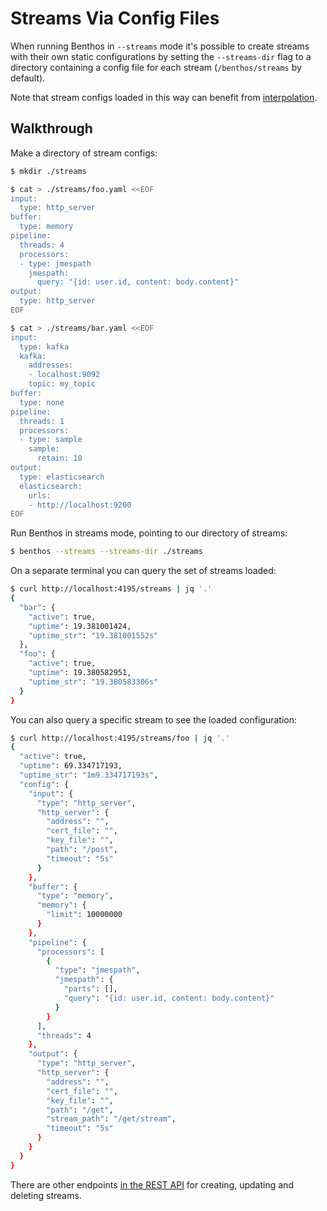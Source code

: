 Streams Via Config Files
========================

When running Benthos in `--streams` mode it's possible to create streams with their own static configurations by setting the `--streams-dir` flag to a directory containing a config file for each stream (`/benthos/streams` by default).

Note that stream configs loaded in this way can benefit from [interpolation](../config_interpolation.md).

Walkthrough
-----------

Make a directory of stream configs:

```bash
$ mkdir ./streams

$ cat > ./streams/foo.yaml <<EOF
input:
  type: http_server
buffer:
  type: memory
pipeline:
  threads: 4
  processors:
  - type: jmespath
    jmespath:
      query: "{id: user.id, content: body.content}"
output:
  type: http_server
EOF

$ cat > ./streams/bar.yaml <<EOF
input:
  type: kafka
  kafka:
    addresses:
    - localhost:9092
    topic: my_topic
buffer:
  type: none
pipeline:
  threads: 1
  processors:
  - type: sample
    sample:
      retain: 10
output:
  type: elasticsearch
  elasticsearch:
    urls:
    - http://localhost:9200
EOF
```

Run Benthos in streams mode, pointing to our directory of streams:

```bash
$ benthos --streams --streams-dir ./streams
```

On a separate terminal you can query the set of streams loaded:

```bash
$ curl http://localhost:4195/streams | jq '.'
{
  "bar": {
    "active": true,
    "uptime": 19.381001424,
    "uptime_str": "19.381001552s"
  },
  "foo": {
    "active": true,
    "uptime": 19.380582951,
    "uptime_str": "19.380583306s"
  }
}
```

You can also query a specific stream to see the loaded configuration:

```bash
$ curl http://localhost:4195/streams/foo | jq '.'
{
  "active": true,
  "uptime": 69.334717193,
  "uptime_str": "1m9.334717193s",
  "config": {
    "input": {
      "type": "http_server",
      "http_server": {
        "address": "",
        "cert_file": "",
        "key_file": "",
        "path": "/post",
        "timeout": "5s"
      }
    },
    "buffer": {
      "type": "memory",
      "memory": {
        "limit": 10000000
      }
    },
    "pipeline": {
      "processors": [
        {
          "type": "jmespath",
          "jmespath": {
            "parts": [],
            "query": "{id: user.id, content: body.content}"
          }
        }
      ],
      "threads": 4
    },
    "output": {
      "type": "http_server",
      "http_server": {
        "address": "",
        "cert_file": "",
        "key_file": "",
        "path": "/get",
        "stream_path": "/get/stream",
        "timeout": "5s"
      }
    }
  }
}
```

There are other endpoints [in the REST API](using_REST_API.md) for creating, updating and deleting streams.
